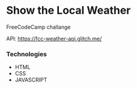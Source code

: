 Show the Local Weather
===
FreeCodeCamp challange

API: https://fcc-weather-api.glitch.me/

 ### Technologies
* HTML
* CSS
* JAVASCRIPT
